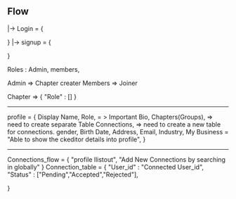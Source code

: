 
Flow 
----------------------------------------------------------
|-> Login = {

}
|-> signup = {

}



Roles : Admin, members, 

Admin => Chapter creater
Members => Joiner

Chapter => {
    "Role" : []
}


------------------------------------------------------------
profile = {
    Display Name,
    Role, = > Important
    Bio,
    Chapters(Groups), => need to create separate Table
    Connections, => need to create  a new table for connections.
    gender,
    Birth Date,
    Address,
    Email,
    Industry,
    My Business = "Able to show the ckeditor details into profile",
}

---------------------------------------------------------

Connections_flow = {
    "profile llistout",
    "Add New Connections by searching in globally"
}
Connection_table = {
    "User_id" : "Connected User_id",
    "Status" : ["Pending","Accepted","Rejected"],
    
}